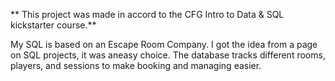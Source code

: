 ** This project was made in accord to the CFG Intro to Data & SQL kickstarter course.**

My SQL is based on an Escape Room Company. I got the idea from a page on SQL projects, it was aneasy choice. The database tracks different rooms, players, and sessions to make booking and managing easier.


